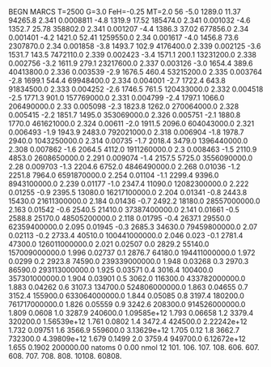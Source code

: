 BEGN
MARCS T=2500 G=3.0 FeH=-0.25 MT=2.0
                  56
-5.0 1289.0 11.37 94265.8 2.341 0.0008811 
-4.8 1319.9 17.52 185474.0 2.341 0.001032 
-4.6 1352.7 25.78 358802.0 2.341 0.001207 
-4.4 1386.3 37.02 677856.0 2.34 0.001401 
-4.2 1421.0 52.41 1259550.0 2.34 0.001617 
-4.0 1456.8 73.6 2307870.0 2.34 0.001858 
-3.8 1493.7 102.9 4176400.0 2.339 0.002125 
-3.6 1531.7 143.5 7472110.0 2.339 0.002423 
-3.4 1571.1 200.1 13231200.0 2.338 0.002756 
-3.2 1611.9 279.1 23217600.0 2.337 0.003126 
-3.0 1654.4 389.6 40413800.0 2.336 0.003539 
-2.9 1676.5 460.4 53215200.0 2.335 0.003764 
-2.8 1699.1 544.4 69948400.0 2.334 0.004001 
-2.7 1722.4 643.8 91834500.0 2.333 0.004252 
-2.6 1746.5 761.5 120433000.0 2.332 0.004518 
-2.5 1771.3 901.0 157769000.0 2.331 0.004799 
-2.4 1797.1 1066.0 206490000.0 2.33 0.005098 
-2.3 1823.8 1262.0 270064000.0 2.328 0.005415 
-2.2 1851.7 1495.0 353069000.0 2.326 0.005751 
-2.1 1880.8 1770.0 461621000.0 2.324 0.00611 
-2.0 1911.5 2096.0 604043000.0 2.321 0.006493 
-1.9 1943.9 2483.0 792021000.0 2.318 0.006904 
-1.8 1978.7 2940.0 1043250000.0 2.314 0.00735 
-1.7 2018.4 3479.0 1396440000.0 2.308 0.007862 
-1.6 2064.5 4112.0 1911260000.0 2.3 0.008463 
-1.5 2110.9 4853.0 2608650000.0 2.291 0.009074 
-1.4 2157.5 5725.0 3556090000.0 2.28 0.009703 
-1.3 2204.6 6752.0 4846490000.0 2.268 0.01036 
-1.2 2251.8 7964.0 6591870000.0 2.254 0.01104 
-1.1 2299.4 9396.0 8943100000.0 2.239 0.01177 
-1.0 2347.4 11090.0 12082300000.0 2.222 0.01255 
-0.9 2395.5 13080.0 16217100000.0 2.204 0.01341 
-0.8 2443.8 15430.0 21611300000.0 2.184 0.01436 
-0.7 2492.2 18180.0 28557000000.0 2.163 0.01542 
-0.6 2540.5 21410.0 37387400000.0 2.141 0.01661 
-0.5 2588.8 25170.0 48505200000.0 2.118 0.01795 
-0.4 2637.1 29550.0 62359400000.0 2.095 0.01945 
-0.3 2685.3 34630.0 79459800000.0 2.07 0.02113 
-0.2 2733.4 40510.0 100441000000.0 2.046 0.023 
-0.1 2781.4 47300.0 126011000000.0 2.021 0.02507 
0.0 2829.2 55140.0 157009000000.0 1.996 0.02737 
0.1 2876.7 64180.0 194411000000.0 1.972 0.0299 
0.2 2923.8 74590.0 239339000000.0 1.948 0.03268 
0.3 2970.3 86590.0 293113000000.0 1.925 0.03571 
0.4 3016.4 100400.0 357301000000.0 1.904 0.03901 
0.5 3062.0 116300.0 433782000000.0 1.883 0.04262 
0.6 3107.3 134700.0 524806000000.0 1.863 0.04655 
0.7 3152.4 155900.0 633064000000.0 1.844 0.05085 
0.8 3197.4 180200.0 761717000000.0 1.826 0.05559 
0.9 3242.6 208300.0 914526000000.0 1.809 0.0608 
1.0 3287.9 240600.0 1.09585e+12 1.793 0.06658 
1.2 3379.4 320200.0 1.56539e+12 1.761 0.0802 
1.4 3472.4 424500.0 2.22242e+12 1.732 0.09751 
1.6 3566.9 559600.0 3.13629e+12 1.705 0.12 
1.8 3662.7 732300.0 4.39809e+12 1.679 0.1499 
2.0 3759.4 949700.0 6.12672e+12 1.655 0.1902 
200000.00
natoms              0      0.00
nmol          12
          101.         106.       107.      108.         606.        607.        608.
          707.         708.       808.    10108.       60808.
